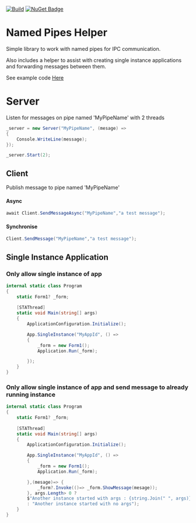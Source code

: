 [![Build](https://github.com/jodendaal/NamedPipes.Helper/actions/workflows/main.yml/badge.svg)](https://github.com/jodendaal/NamedPipes.Helper/actions/workflows/main.yml)
[![NuGet Badge](https://buildstats.info/nuget/NamedPipes.Helper)](https://www.nuget.org/packages/NamedPipes.Helper)

# Named Pipes Helper 
Simple library to work with named pipes for IPC communication. 

Also includes a helper to assist with creating single instance applications and forwarding messages between them.

See example code [Here](https://github.com/jodendaal/NamedPipes.Helper/tree/main/Examples)

# Server
Listen for messages on pipe named 'MyPipeName' with 2 threads

```csharp
_server = new Server("MyPipeName", (mesage) =>
{
    Console.WriteLine(message);
});

_server.Start(2);
```

## Client
Publish message to pipe named 'MyPipeName'

#### Async
```csharp
await Client.SendMessageAsync("MyPipeName","a test message");
```

#### Synchronise
```csharp
Client.SendMessage("MyPipeName","a test message");
```

## Single Instance Application

### Only allow single instance of app
```csharp
internal static class Program
{
    static Form1? _form;
    
    [STAThread]
    static void Main(string[] args)
    {
        ApplicationConfiguration.Initialize();

        App.SingleInstance("MyAppId", () =>
        {
            _form = new Form1();
            Application.Run(_form);

        });
    }
}
```


### Only allow single instance of app and send message to already running instance

```csharp
internal static class Program
{
    static Form1? _form;
    
    [STAThread]
    static void Main(string[] args)
    {
        ApplicationConfiguration.Initialize();

        App.SingleInstance("MyAppId", () =>
        {
            _form = new Form1();
            Application.Run(_form);

        },(mesage)=> {
            _form?.Invoke(()=> _form.ShowMessage(mesage));
        }, args.Length> 0 ?
        $"Another instance started with args : {string.Join(" ", args)}" 
        : "Another instance started with no args");
    }
}
```
